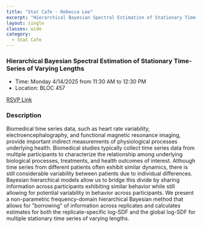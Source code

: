 ```yaml
---
title: "Stat Cafe - Rebecca Lee"
excerpt: "Hierarchical Bayesian Spectral Estimation of Stationary Time-Series of Varying Lengths"
layout: single
classes: wide
category: 
  - Stat Cafe
---
```


<!--
<img src="https://github.com/tamusgsa/tamusgsa.github.io/blob/master/assets/images/stat_cafe/Coulter_Apr_07_2025/IMG_2179.JPG?raw=true" alt="Header" width="315" style="float: right;"/> 
-->


### Hierarchical Bayesian Spectral Estimation of Stationary Time-Series of Varying Lengths

- Time: Monday 4/14/2025 from 11:30 AM to 12:30 PM
- Location: BLOC 457


[RSVP Link](<https://urldefense.com/v3/__https://forms.gle/YdWGzX3ZdUyRX8e58__;!!KwNVnqRv!EkBfnxsoRviDiTfN7M5oekno7F6dDPfMUfNAZDlXwBrvCqUazsrD3nH3d4Y9Ef7hpbNh-jsH41XLtvoLuxH1yw$>)

### Description
Biomedical time series data, such as heart rate variability, electroencephalography, and functional magnetic resonance imaging, provide important indirect measurements of physiological processes underlying health. Biomedical studies typically collect time series data from multiple participants to characterize the relationship among underlying biological processes, treatments, and health outcomes of interest. Although time series from different patients often exhibit similar dynamics, there is still considerable variability between patients due to individual differences. Bayesian hierarchical models allow us to bridge this divide by sharing information across participants exhibiting similar behavior while still allowing for potential variability in behavior across participants. We present a non-parametric frequency-domain hierarchical Bayesian method that allows for "borrowing" of information across replicates and calculates estimates for both the replicate-specific log-SDF and the global log-SDF for multiple stationary time series of varying lengths.


<!--
### Presentation
<iframe src="https://drive.google.com/file/d/1tN9MfS-UIcedYkMafjpg1VxsRcSM0t8T/preview" width="640" height="480" allow="autoplay"></iframe>
-->

<!--
### Recording
<iframe width="560" height="315" src="https://www.youtube.com/embed/4k2Cp6_qF8w?si=KPxNBAuZWUIRiC9M" title="YouTube video player" frameborder="0" allow="accelerometer; autoplay; clipboard-write; encrypted-media; gyroscope; picture-in-picture; web-share" referrerpolicy="strict-origin-when-cross-origin" allowfullscreen></iframe>
-->

<!--
### Gallery (with photos by Samantha Williams)

{% include gallery id="layouts_gallery" %}
-->
